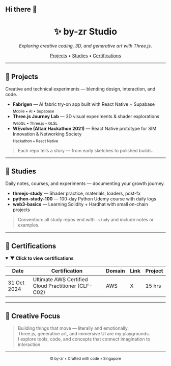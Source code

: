 ## Hi there 👋

<h1 align="center">✨ by-zr Studio</h1>
<p align="center"><em>Exploring creative coding, 3D, and generative art with Three.js.</em></p>

<p align="center">
  <a href="#projects">Projects</a> •
  <a href="#studies">Studies</a> •
  <a href="#certifications">Certifications</a>
</p>

---

## 🧩 Projects
Creative and technical experiments — blending design, interaction, and code.

- **Fabrigen** — AI fabric try-on app built with React Native + Supabase  
  <sub>Mobile • AI • Supabase</sub>  
- **Three.js Journey Lab** — 3D visual experiments & shader explorations  
  <sub>WebGL • Three.js • GLSL</sub>  
- **WEvolve (Altair Hackathon 2021)** — React Native prototype for SIM Innovation & Networking Society  
  <sub>Hackathon • React Native</sub>

> Each repo tells a story — from early sketches to polished builds.

---

## 📖 Studies
Daily notes, courses, and experiments — documenting your growth journey.

- **threejs-study** — Shader practice, materials, loaders, post-fx  
- **python-study-100** — 100-day Python Udemy course with daily logs  
- **web3-basics** — Learning Solidity + Hardhat with small on-chain projects  

> Convention: all study repos end with `-study` and include notes or examples.

---

## 🪪 Certifications

<details open>
  <summary><strong>▼ Click to view certifications</strong></summary>

| Date | Certification | Domain | Link | Project |
|------|----------------|---------|------|-----------|
| 31 Oct 2024 | Ultimate AWS Certified Cloud Practitioner (CLF-C02) | AWS | X | 15 hrs |


</details>

---

## 🧠 Creative Focus
> Building things that move — literally and emotionally.  
> Three.js, generative art, and immersive UI are my playgrounds.  
> I explore tools, code, and concepts that connect imagination to interaction.

---

<p align="center">
  <sub>© by-zr • Crafted with code • Singapore</sub>
</p>
